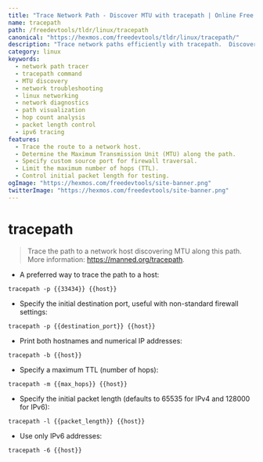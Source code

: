```yaml
---
title: "Trace Network Path - Discover MTU with tracepath | Online Free DevTools by Hexmos"
name: tracepath
path: /freedevtools/tldr/linux/tracepath
canonical: "https://hexmos.com/freedevtools/tldr/linux/tracepath/"
description: "Trace network paths efficiently with tracepath.  Discover MTU and troubleshoot network connectivity issues. Free online tool, no registration required."
category: linux
keywords:
  - network path tracer
  - tracepath command
  - MTU discovery
  - network troubleshooting
  - linux networking
  - network diagnostics
  - path visualization
  - hop count analysis
  - packet length control
  - ipv6 tracing
features:
  - Trace the route to a network host.
  - Determine the Maximum Transmission Unit (MTU) along the path.
  - Specify custom source port for firewall traversal.
  - Limit the maximum number of hops (TTL).
  - Control initial packet length for testing.
ogImage: "https://hexmos.com/freedevtools/site-banner.png"
twitterImage: "https://hexmos.com/freedevtools/site-banner.png"
---
```


# tracepath

> Trace the path to a network host discovering MTU along this path.
> More information: <https://manned.org/tracepath>.

- A preferred way to trace the path to a host:

`tracepath -p {{33434}} {{host}}`

- Specify the initial destination port, useful with non-standard firewall settings:

`tracepath -p {{destination_port}} {{host}}`

- Print both hostnames and numerical IP addresses:

`tracepath -b {{host}}`

- Specify a maximum TTL (number of hops):

`tracepath -m {{max_hops}} {{host}}`

- Specify the initial packet length (defaults to 65535 for IPv4 and 128000 for IPv6):

`tracepath -l {{packet_length}} {{host}}`

- Use only IPv6 addresses:

`tracepath -6 {{host}}`
